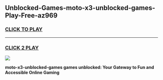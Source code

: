 
## Unblocked-Games-moto-x3-unblocked-games-Play-Free-az969
<h3>
<a href="https://premium76.site?title=moto-x3-unblocked-games&ref=18A1">CLICK TO PLAY</a></h3>
<hr>

<h3>
<a href="https://premium76.site?title=moto-x3-unblocked-games&ref=18A1">CLICK 2 PLAY</a>
  
</h3>

<a href="https://premium76.site?title=moto-x3-unblocked-games&ref=18A1"><img src="https://clearcache.store/games.png"></a>


**moto-x3-unblocked-games games unblocked: Your Gateway to Fun and Accessible Online Gaming**
